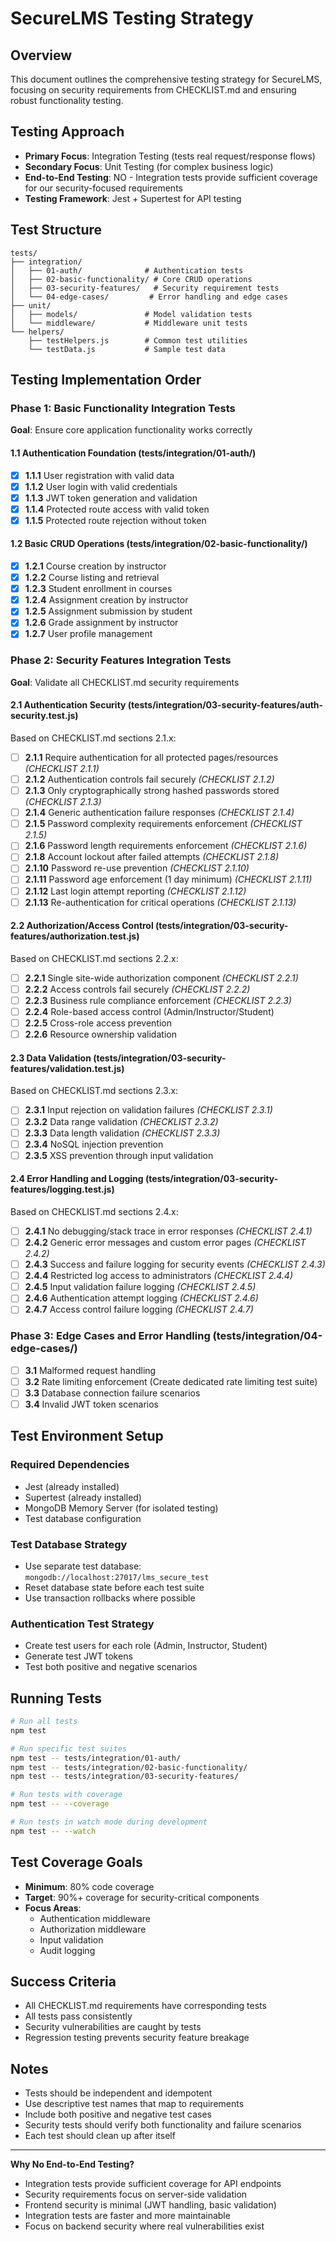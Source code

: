 # SecureLMS Testing Strategy

## Overview
This document outlines the comprehensive testing strategy for SecureLMS, focusing on security requirements from CHECKLIST.md and ensuring robust functionality testing.

## Testing Approach
- **Primary Focus**: Integration Testing (tests real request/response flows)
- **Secondary Focus**: Unit Testing (for complex business logic)
- **End-to-End Testing**: NO - Integration tests provide sufficient coverage for our security-focused requirements
- **Testing Framework**: Jest + Supertest for API testing

## Test Structure
```
tests/
├── integration/
│   ├── 01-auth/              # Authentication tests
│   ├── 02-basic-functionality/ # Core CRUD operations
│   ├── 03-security-features/   # Security requirement tests
│   └── 04-edge-cases/         # Error handling and edge cases
├── unit/
│   ├── models/               # Model validation tests
│   └── middleware/           # Middleware unit tests
└── helpers/
    ├── testHelpers.js        # Common test utilities
    └── testData.js           # Sample test data
```

## Testing Implementation Order

### Phase 1: Basic Functionality Integration Tests
**Goal**: Ensure core application functionality works correctly

#### 1.1 Authentication Foundation (tests/integration/01-auth/)
- [x] **1.1.1** User registration with valid data
- [x] **1.1.2** User login with valid credentials
- [x] **1.1.3** JWT token generation and validation
- [x] **1.1.4** Protected route access with valid token
- [x] **1.1.5** Protected route rejection without token

#### 1.2 Basic CRUD Operations (tests/integration/02-basic-functionality/)
- [x] **1.2.1** Course creation by instructor
- [x] **1.2.2** Course listing and retrieval
- [x] **1.2.3** Student enrollment in courses
- [x] **1.2.4** Assignment creation by instructor
- [x] **1.2.5** Assignment submission by student
- [x] **1.2.6** Grade assignment by instructor
- [x] **1.2.7** User profile management

### Phase 2: Security Features Integration Tests
**Goal**: Validate all CHECKLIST.md security requirements

#### 2.1 Authentication Security (tests/integration/03-security-features/auth-security.test.js)
Based on CHECKLIST.md sections 2.1.x:

- [ ] **2.1.1** Require authentication for all protected pages/resources *(CHECKLIST 2.1.1)*
- [ ] **2.1.2** Authentication controls fail securely *(CHECKLIST 2.1.2)*
- [ ] **2.1.3** Only cryptographically strong hashed passwords stored *(CHECKLIST 2.1.3)*
- [ ] **2.1.4** Generic authentication failure responses *(CHECKLIST 2.1.4)*
- [ ] **2.1.5** Password complexity requirements enforcement *(CHECKLIST 2.1.5)*
- [ ] **2.1.6** Password length requirements enforcement *(CHECKLIST 2.1.6)*
- [ ] **2.1.8** Account lockout after failed attempts *(CHECKLIST 2.1.8)*
- [ ] **2.1.10** Password re-use prevention *(CHECKLIST 2.1.10)*
- [ ] **2.1.11** Password age enforcement (1 day minimum) *(CHECKLIST 2.1.11)*
- [ ] **2.1.12** Last login attempt reporting *(CHECKLIST 2.1.12)*
- [ ] **2.1.13** Re-authentication for critical operations *(CHECKLIST 2.1.13)*

#### 2.2 Authorization/Access Control (tests/integration/03-security-features/authorization.test.js)
Based on CHECKLIST.md sections 2.2.x:

- [ ] **2.2.1** Single site-wide authorization component *(CHECKLIST 2.2.1)*
- [ ] **2.2.2** Access controls fail securely *(CHECKLIST 2.2.2)*
- [ ] **2.2.3** Business rule compliance enforcement *(CHECKLIST 2.2.3)*
- [ ] **2.2.4** Role-based access control (Admin/Instructor/Student)
- [ ] **2.2.5** Cross-role access prevention
- [ ] **2.2.6** Resource ownership validation

#### 2.3 Data Validation (tests/integration/03-security-features/validation.test.js)
Based on CHECKLIST.md sections 2.3.x:

- [ ] **2.3.1** Input rejection on validation failures *(CHECKLIST 2.3.1)*
- [ ] **2.3.2** Data range validation *(CHECKLIST 2.3.2)*
- [ ] **2.3.3** Data length validation *(CHECKLIST 2.3.3)*
- [ ] **2.3.4** NoSQL injection prevention
- [ ] **2.3.5** XSS prevention through input validation

#### 2.4 Error Handling and Logging (tests/integration/03-security-features/logging.test.js)
Based on CHECKLIST.md sections 2.4.x:

- [ ] **2.4.1** No debugging/stack trace in error responses *(CHECKLIST 2.4.1)*
- [ ] **2.4.2** Generic error messages and custom error pages *(CHECKLIST 2.4.2)*
- [ ] **2.4.3** Success and failure logging for security events *(CHECKLIST 2.4.3)*
- [ ] **2.4.4** Restricted log access to administrators *(CHECKLIST 2.4.4)*
- [ ] **2.4.5** Input validation failure logging *(CHECKLIST 2.4.5)*
- [ ] **2.4.6** Authentication attempt logging *(CHECKLIST 2.4.6)*
- [ ] **2.4.7** Access control failure logging *(CHECKLIST 2.4.7)*

### Phase 3: Edge Cases and Error Handling (tests/integration/04-edge-cases/)
- [ ] **3.1** Malformed request handling
- [ ] **3.2** Rate limiting enforcement (Create dedicated rate limiting test suite)
- [ ] **3.3** Database connection failure scenarios
- [ ] **3.4** Invalid JWT token scenarios

## Test Environment Setup

### Required Dependencies
- Jest (already installed)
- Supertest (already installed)
- MongoDB Memory Server (for isolated testing)
- Test database configuration

### Test Database Strategy
- Use separate test database: `mongodb://localhost:27017/lms_secure_test`
- Reset database state before each test suite
- Use transaction rollbacks where possible

### Authentication Test Strategy
- Create test users for each role (Admin, Instructor, Student)
- Generate test JWT tokens
- Test both positive and negative scenarios

## Running Tests

```bash
# Run all tests
npm test

# Run specific test suites
npm test -- tests/integration/01-auth/
npm test -- tests/integration/02-basic-functionality/
npm test -- tests/integration/03-security-features/

# Run tests with coverage
npm test -- --coverage

# Run tests in watch mode during development
npm test -- --watch
```

## Test Coverage Goals
- **Minimum**: 80% code coverage
- **Target**: 90%+ coverage for security-critical components
- **Focus Areas**: 
  - Authentication middleware
  - Authorization middleware
  - Input validation
  - Audit logging

## Success Criteria
- All CHECKLIST.md requirements have corresponding tests
- All tests pass consistently
- Security vulnerabilities are caught by tests
- Regression testing prevents security feature breakage

## Notes
- Tests should be independent and idempotent
- Use descriptive test names that map to requirements
- Include both positive and negative test cases
- Security tests should verify both functionality and failure scenarios
- Each test should clean up after itself

---

**Why No End-to-End Testing?**
- Integration tests provide sufficient coverage for API endpoints
- Security requirements focus on server-side validation
- Frontend security is minimal (JWT handling, basic validation)
- Integration tests are faster and more maintainable
- Focus on backend security where real vulnerabilities exist